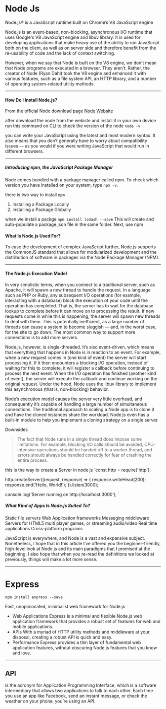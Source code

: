 # Node Js 

Node.js® is a JavaScript runtime built on Chrome’s V8 JavaScript engine

Node.js is an event-based, non-blocking, asynchronous I/O runtime that uses Google's V8 JavaScript engine and libuv library. It is used for developing applications that make heavy use of the ability to run JavaScript both on the client, as well as on server side and therefore benefit from the re-usability of code and the lack of context switching.

However, when we say that Node is built on the V8 engine, we don’t mean that Node programs are executed in a browser. They aren’t. Rather, the creator of Node (Ryan Dahl) took the V8 engine and enhanced it with various features, such as a file system API, an HTTP library, and a number of operating system–related utility methods.

-----------------------------

#### How Do I Install Node.js? 

From the official Node download page [Node Website](https://nodejs.org/en/download/)

after download the node from the webiste and install it in your own device run this command on CLI to check 
the version of the node `node -v`

you can write your JavaScript using the latest and most modern syntax. It also means that you don’t generally have to worry about compatibility issues — as you would if you were writing JavaScript that would run in different browsers.

---------------------------

##### Introducing npm, the JavaScript Package Manager

 Node comes bundled with a package manager called npm. To check which version you have installed on your system, type `npm -v`.


there is two way to install `npm` 
1. Installing a Package Locally
2. Installing a Package Globally 


when we install a packge `npm install lodash --save` 
This will create and auto-populate a package.json file in the same folder. Next, use npm


#### What Is Node.js Used For? 

To ease the development of complex JavaScript further, Node.js supports the CommonJS standard that allows for modularized development and the distribution of software in packages via the Node Package Manager (NPM).

-------------------

#### The Node.js Execution Model

In very simplistic terms, when you connect to a traditional server, such as Apache, it will spawn a new thread to handle the request. In a language such as PHP or Ruby, any subsequent I/O operations (for example, interacting with a database) block the execution of your code until the operation has completed. That is, the server has to wait for the database lookup to complete before it can move on to processing the result. If new requests come in while this is happening, the server will spawn new threads to deal with them. This is potentially inefficient, as a large number of threads can cause a system to become sluggish — and, in the worst case, for the site to go down. The most common way to support more connections is to add more servers.

Node.js, however, is single-threaded. It’s also event-driven, which means that everything that happens in Node is in reaction to an event. For example, when a new request comes in (one kind of event) the server will start processing it. If it then encounters a blocking I/O operation, instead of waiting for this to complete, it will register a callback before continuing to process the next event. When the I/O operation has finished (another kind of event), the server will execute the callback and continue working on the original request. Under the hood, Node uses the libuv library to implement this asynchronous (that is, non-blocking) behavior.

Node’s execution model causes the server very little overhead, and consequently it’s capable of handling a large number of simultaneous connections. The traditional approach to scaling a Node app is to clone it and have the cloned instances share the workload. Node.js even has a built-in module to help you implement a cloning strategy on a single server.

Downsides 
>The fact that Node runs in a single thread does impose some limitations. For example, blocking I/O calls should be avoided, CPU-intensive operations should be handed off to a worker thread, and errors should always be handled correctly for fear of crashing the entire process.



this is the way to create a Server in node js 
`const http = require('http');

http.createServer((request, response) => {
  response.writeHead(200);
  response.end('Hello, World!');
}).listen(3000);

console.log('Server running on http://localhost:3000'); `


##### What Kind of Apps Is Node.js Suited To? 

Static file servers
Web Application frameworks
Messaging middleware
Servers for HTML5 multi player games, or streaming audio/video
Real time applications
Cross-platform programs


JavaScript is everywhere, and Node is a vast and expansive subject. Nonetheless, I hope that in this article I’ve offered you the beginner-friendly, high-level look at Node.js and its main paradigms that I promised at the beginning. I also hope that when you re-read the definitions we looked at previously, things will make a lot more sense.

---------------------------------
 
#  Express

` npm install express --save ` 

Fast, unopinionated, minimalist web framework for Node.js
* Web Applications 
 Express is a minimal and flexible Node.js web application framework that provides a robust set of features for web and mobile applications.
* APIs 
  With a myriad of HTTP utility methods and middleware at your disposal, creating a robust API is quick and easy.
* Performance 
  Express provides a thin layer of fundamental web application features, without obscuring Node.js features that you know and love.

---------------------- 

## API

 is the acronym for Application Programming Interface, which is a software intermediary that allows two applications to talk to each other. Each time you use an app like Facebook, send an instant message, or check the weather on your phone, you’re using an API. 

 